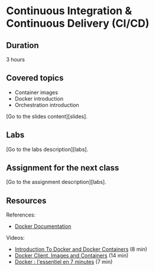 # Continuous Integration & Continuous Delivery (CI/CD)

## Duration

3 hours

## Covered topics

- Container images
- Docker introduction
- Orchestration introduction

[Go to the slides content][slides].

## Labs

[Go to the labs description][labs].

## Assignment for the next class

[Go to the assignment description][labs].

## Resources


References:

  - [Docker Documentation](https://docs.docker.com/)

Videos:

  - [Introduction To Docker and Docker Containers](https://www.youtube.com/watch?v=JSLpG_spOBM) (8 min)
  - [Docker Client, Images and Containers](https://www.youtube.com/watch?v=CcxbHkqzJuI) (14 min)
  - [Docker : l'essentiel en 7 minutes](https://www.youtube.com/watch?v=caXHwYC3tq8&t=1s) (7 min)
